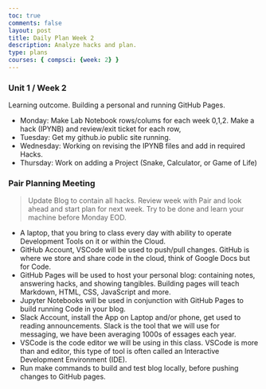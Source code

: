 ```yaml
---
toc: true
comments: false
layout: post
title: Daily Plan Week 2
description: Analyze hacks and plan.
type: plans
courses: { compsci: {week: 2} }
---
```


### Unit 1 / Week 2
Learning outcome. Building a personal and running GitHub Pages.
- Monday: Make Lab Notebook rows/colums for each week 0,1,2. Make a hack (IPYNB) and review/exit ticket for each row,
- Tuesday: Get my github.io public site running.
- Wednesday: Working on revising the IPYNB files and add in required Hacks.
- Thursday: Work on adding a Project (Snake, Calculator, or Game of Life)


### Pair Planning Meeting
> Update Blog to contain all hacks.  Review week with Pair and look ahead and start plan for next week.  Try to be done and learn your machine before Monday EOD.
- A laptop, that you bring to class every day with ability to operate Development Tools on it or within the Cloud.
- GitHub Account, VSCode will be used to push/pull changes. GitHub is where we store and share code in the cloud, think of Google Docs but for Code.
- GitHub Pages will be used to host your personal blog: containing notes, answering hacks, and showing tangibles.  Building pages will teach Markdown, HTML, CSS, JavaScript and more.
- Jupyter Notebooks will be used in conjunction with GitHub Pages to build running Code in your blog.
- Slack Account, install the App on Laptop and/or phone, get used to reading announcements. Slack is the tool that we will use for messaging, we have been averaging 1000s of essages each year.
- VSCode is the code editor we will be using in this class.  VSCode is more than and editor, this type of tool is often called an Interactive Development Environment (IDE). 
- Run make commands to build and test blog locally, before pushing changes to GitHub pages.
